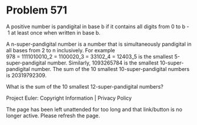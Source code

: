 #   Problem 571

   A positive number is pandigital in base b if it contains all digits from 0
   to b - 1 at least once when written in base b.

   A n-super-pandigital number is a number that is simultaneously pandigital
   in all bases from 2 to n inclusively.
   For example 978 = 1111010010_2 = 1100020_3 = 33102_4 = 12403_5 is the
   smallest 5-super-pandigital number.
   Similarly, 1093265784 is the smallest 10-super-pandigital number.
   The sum of the 10 smallest 10-super-pandigital numbers is 20319792309.

   What is the sum of the 10 smallest 12-super-pandigital numbers?

   Project Euler: Copyright Information | Privacy Policy

   The page has been left unattended for too long and that link/button is no
   longer active. Please refresh the page.
